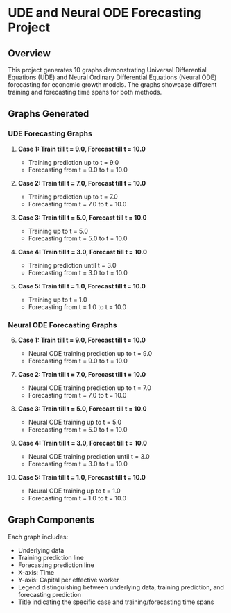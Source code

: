 # UDE and Neural ODE Forecasting Project

## Overview

This project generates 10 graphs demonstrating Universal Differential Equations (UDE) and Neural Ordinary Differential Equations (Neural ODE) forecasting for economic growth models. The graphs showcase different training and forecasting time spans for both methods.

## Graphs Generated

### UDE Forecasting Graphs

1. **Case 1: Train till t = 9.0, Forecast till t = 10.0**
   - Training prediction up to t = 9.0
   - Forecasting from t = 9.0 to t = 10.0

2. **Case 2: Train till t = 7.0, Forecast till t = 10.0**
   - Training prediction up to t = 7.0
   - Forecasting from t = 7.0 to t = 10.0

3. **Case 3: Train till t = 5.0, Forecast till t = 10.0**
   - Training up to t = 5.0
   - Forecasting from t = 5.0 to t = 10.0

4. **Case 4: Train till t = 3.0, Forecast till t = 10.0**
   - Training prediction until t = 3.0
   - Forecasting from t = 3.0 to t = 10.0

5. **Case 5: Train till t = 1.0, Forecast till t = 10.0**
   - Training up to t = 1.0
   - Forecasting from t = 1.0 to t = 10.0

### Neural ODE Forecasting Graphs

6. **Case 1: Train till t = 9.0, Forecast till t = 10.0**
   - Neural ODE training prediction up to t = 9.0
   - Forecasting from t = 9.0 to t = 10.0

7. **Case 2: Train till t = 7.0, Forecast till t = 10.0**
   - Neural ODE training prediction up to t = 7.0
   - Forecasting from t = 7.0 to t = 10.0

8. **Case 3: Train till t = 5.0, Forecast till t = 10.0**
   - Neural ODE training up to t = 5.0
   - Forecasting from t = 5.0 to t = 10.0

9. **Case 4: Train till t = 3.0, Forecast till t = 10.0**
   - Neural ODE training prediction until t = 3.0
   - Forecasting from t = 3.0 to t = 10.0

10. **Case 5: Train till t = 1.0, Forecast till t = 10.0**
    - Neural ODE training up to t = 1.0
    - Forecasting from t = 1.0 to t = 10.0

## Graph Components

Each graph includes:

- Underlying data
- Training prediction line
- Forecasting prediction line
- X-axis: Time
- Y-axis: Capital per effective worker
- Legend distinguishing between underlying data, training prediction, and forecasting prediction
- Title indicating the specific case and training/forecasting time spans
